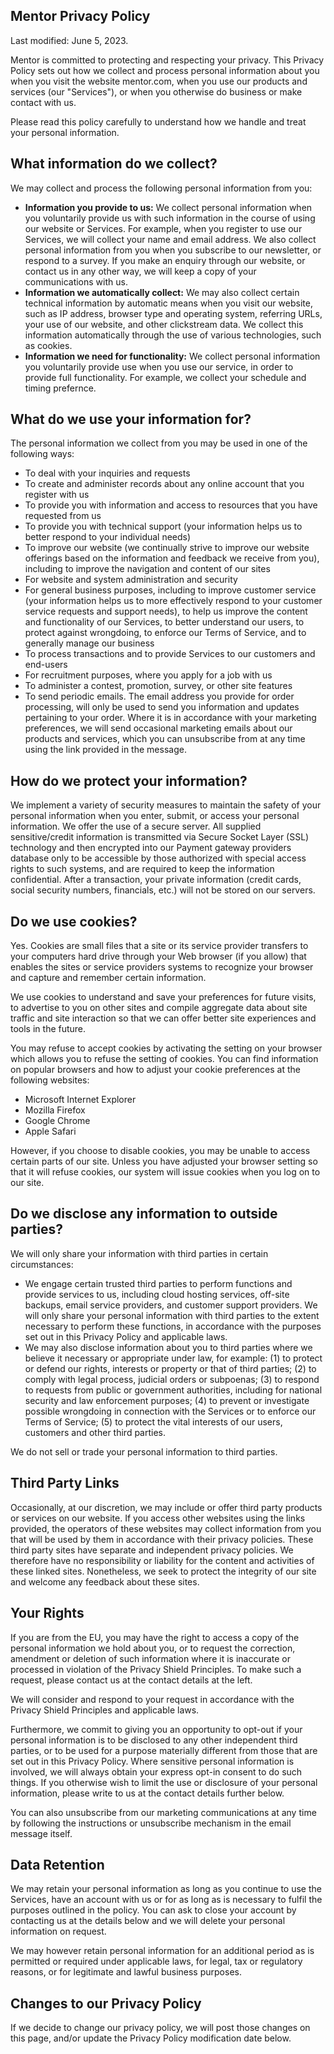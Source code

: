 ## **Mentor Privacy Policy**
<!-- markdownlint-capture -->
<!-- markdownlint-disable -->

Last modified: June 5, 2023.

<!-- markdownlint-restore -->

Mentor is committed to protecting and respecting your privacy. This Privacy Policy sets out how we collect and process personal information about you when you visit the website mentor.com, when you use our products and services (our "Services"), or when you otherwise do business or make contact with us.

Please read this policy carefully to understand how we handle and treat your personal information.

## What information do we collect?

We may collect and process the following personal information from you:

- **Information you provide to us:** We collect personal information when you voluntarily provide us with such information in the course of using our website or Services. For example, when you register to use our Services, we will collect your name and email address. We also collect personal information from you when you subscribe to our newsletter, or respond to a survey. If you make an enquiry through our website, or contact us in any other way, we will keep a copy of your communications with us.
- **Information we automatically collect:** We may also collect certain technical information by automatic means when you visit our website, such as IP address, browser type and operating system, referring URLs, your use of our website, and other clickstream data. We collect this information automatically through the use of various technologies, such as cookies.
- **Information we need for functionality:** We collect personal information you voluntarily provide use when you use our service, in order to provide full functionality. For example, we collect your schedule and timing prefernce.

## What do we use your information for?

The personal information we collect from you may be used in one of the following ways:

- To deal with your inquiries and requests
- To create and administer records about any online account that you register with us
- To provide you with information and access to resources that you have requested from us
- To provide you with technical support (your information helps us to better respond to your individual needs)
- To improve our website (we continually strive to improve our website offerings based on the information and feedback we receive from you), including to improve the navigation and content of our sites
- For website and system administration and security
- For general business purposes, including to improve customer service (your information helps us to more effectively respond to your customer service requests and support needs), to help us improve the content and functionality of our Services, to better understand our users, to protect against wrongdoing, to enforce our Terms of Service, and to generally manage our business
- To process transactions and to provide Services to our customers and end-users
- For recruitment purposes, where you apply for a job with us
- To administer a contest, promotion, survey, or other site features
- To send periodic emails. The email address you provide for order processing, will only be used to send you information and updates pertaining to your order. Where it is in accordance with your marketing preferences, we will send occasional marketing emails about our products and services, which you can unsubscribe from at any time using the link provided in the message.

## How do we protect your information?

We implement a variety of security measures to maintain the safety of your personal information when you enter, submit, or access your personal information. We offer the use of a secure server. All supplied sensitive/credit information is transmitted via Secure Socket Layer (SSL) technology and then encrypted into our Payment gateway providers database only to be accessible by those authorized with special access rights to such systems, and are required to keep the information confidential. After a transaction, your private information (credit cards, social security numbers, financials, etc.) will not be stored on our servers.

## Do we use cookies?

Yes. Cookies are small files that a site or its service provider transfers to your computers hard drive through your Web browser (if you allow) that enables the sites or service providers systems to recognize your browser and capture and remember certain information.

We use cookies to understand and save your preferences for future visits, to advertise to you on other sites and compile aggregate data about site traffic and site interaction so that we can offer better site experiences and tools in the future.

You may refuse to accept cookies by activating the setting on your browser which allows you to refuse the setting of cookies. You can find information on popular browsers and how to adjust your cookie preferences at the following websites:

- Microsoft Internet Explorer
- Mozilla Firefox
- Google Chrome
- Apple Safari

However, if you choose to disable cookies, you may be unable to access certain parts of our site. Unless you have adjusted your browser setting so that it will refuse cookies, our system will issue cookies when you log on to our site.

## Do we disclose any information to outside parties?

We will only share your information with third parties in certain circumstances:

- We engage certain trusted third parties to perform functions and provide services to us, including cloud hosting services, off-site backups, email service providers, and customer support providers. We will only share your personal information with third parties to the extent necessary to perform these functions, in accordance with the purposes set out in this Privacy Policy and applicable laws.
- We may also disclose information about you to third parties where we believe it necessary or appropriate under law, for example: (1) to protect or defend our rights, interests or property or that of third parties; (2) to comply with legal process, judicial orders or subpoenas; (3) to respond to requests from public or government authorities, including for national security and law enforcement purposes; (4) to prevent or investigate possible wrongdoing in connection with the Services or to enforce our Terms of Service; (5) to protect the vital interests of our users, customers and other third parties.

We do not sell or trade your personal information to third parties.

## Third Party Links

Occasionally, at our discretion, we may include or offer third party products or services on our website. If you access other websites using the links provided, the operators of these websites may collect information from you that will be used by them in accordance with their privacy policies. These third party sites have separate and independent privacy policies. We therefore have no responsibility or liability for the content and activities of these linked sites. Nonetheless, we seek to protect the integrity of our site and welcome any feedback about these sites.

## Your Rights

If you are from the EU, you may have the right to access a copy of the personal information we hold about you, or to request the correction, amendment or deletion of such information where it is inaccurate or processed in violation of the Privacy Shield Principles. To make such a request, please contact us at the contact details at the left.

We will consider and respond to your request in accordance with the Privacy Shield Principles and applicable laws.

Furthermore, we commit to giving you an opportunity to opt-out if your personal information is to be disclosed to any other independent third parties, or to be used for a purpose materially different from those that are set out in this Privacy Policy. Where sensitive personal information is involved, we will always obtain your express opt-in consent to do such things. If you otherwise wish to limit the use or disclosure of your personal information, please write to us at the contact details further below.

You can also unsubscribe from our marketing communications at any time by following the instructions or unsubscribe mechanism in the email message itself.

## Data Retention

We may retain your personal information as long as you continue to use the Services, have an account with us or for as long as is necessary to fulfil the purposes outlined in the policy. You can ask to close your account by contacting us at the details below and we will delete your personal information on request.

We may however retain personal information for an additional period as is permitted or required under applicable laws, for legal, tax or regulatory reasons, or for legitimate and lawful business purposes.

## Changes to our Privacy Policy

If we decide to change our privacy policy, we will post those changes on this page, and/or update the Privacy Policy modification date below.
